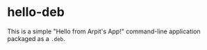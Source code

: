 # hello-deb
This is a simple "Hello from Arpit's App!" command-line application packaged as a `.deb`.
